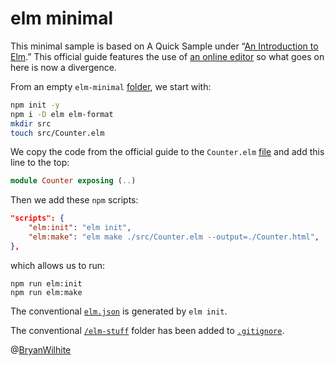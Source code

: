 # elm minimal

This minimal sample is based on A Quick Sample under “[An Introduction to Elm](https://guide.elm-lang.org/).” This official guide features the use of [an online editor](https://elm-lang.org/examples/buttons) so what goes on here is now a divergence.

From an empty `elm-minimal` [folder](../elm-minimal), we start with:

```bash
npm init -y
npm i -D elm elm-format
mkdir src
touch src/Counter.elm
```

We copy the code from the official guide to the `Counter.elm` [file](./src/Counter.elm) and add this line to the top:

```elm
module Counter exposing (..)
```

Then we add these `npm` scripts:

```json
"scripts": {
    "elm:init": "elm init",
    "elm:make": "elm make ./src/Counter.elm --output=./Counter.html",
},
```

which allows us to run:

```console
npm run elm:init
npm run elm:make
```

The conventional [`elm.json`](./elm.json) is generated by `elm init`.

The conventional [`/elm-stuff`](./elm-stuff) folder has been added to [`.gitignore`](./.gitignore).

@[BryanWilhite](https://twitter.com/BryanWilhite)
